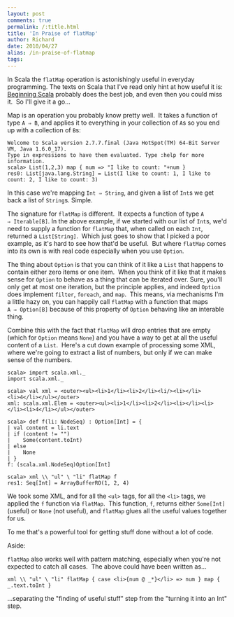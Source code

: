 ```yaml
---
layout: post
comments: true
permalink: /:title.html
title: 'In Praise of flatMap'
author: Richard
date: 2010/04/27
alias: /in-praise-of-flatmap
tags:
---
```


In Scala the `flatMap` operation is astonishingly useful in everyday
programming. The texts on Scala that I've read only hint at how useful
it is: [Beginning Scala][] probably does the best job, and even then you
could miss it.  So I'll give it a go...

Map is an operation you probably know pretty well.  It takes a function
of type `A ⇒ B`, and applies it to everything in your collection of `A`s
so you end up with a collection of `B`s:

    Welcome to Scala version 2.7.7.final (Java HotSpot(TM) 64-Bit Server VM, Java 1.6.0_17). 
    Type in expressions to have them evaluated. Type :help for more information.   
    scala> List(1,2,3) map { num => "I like to count: "+num } 
    res0: List[java.lang.String] = List(I like to count: 1, I like to count: 2, I like to count: 3)

In this case we're mapping `Int ⇒ String`, and given a list of `Int`s
we get back a list of `String`s. Simple.

The signature for `flatMap` is different.  It expects a function of type
`A ⇒ Iterable[B]`. In the above example, if we started with our list of
`Int`s, we'd need to supply a function for `flatMap` that, when called
on each `Int`, returned a `List[String]`.  Which just goes to show that
I picked a poor example, as it's hard to see how that'd be useful.  But
where `flatMap` comes into its own is with real code especially when you use
`Option`.  

The thing about `Option` is that you can think of it like a `List` that
happens to contain either zero items or one item.  When you think of it
like that it makes sense for `Option` to behave as a thing that can be
iterated over. Sure, you'll only get at most one iteration, but the
principle applies, and indeed `Option` does implement `filter`,
`foreach`, and `map`.  This means, via mechanisms I'm a little hazy on,
you can happily call `flatMap` with a function that
maps `A ⇒ Option[B]` because of this property of `Option` behaving like
an interable thing.

Combine this with the fact that `flatMap` will drop entries that are
empty (which for `Option` means `None`) and you have a way to get at all
the useful content of a `List`.  Here's a cut down example of processing
some XML, where we're going to extract a list of numbers, but only if we
can make sense of the numbers.

    scala> import scala.xml._ 
    import scala.xml._   
    
    scala> val xml = <outer><ul><li>1</li><li>2</li><li/><li></li><li>4</li></ul></outer> 
    xml: scala.xml.Elem = <outer><ul><li>1</li><li>2</li><li></li><li></li><li>4</li></ul></outer>   
    
    scala> def f(li: NodeSeq) : Option[Int] = {     
    | val content = li.text     
    | if (content != "")     
    |    Some(content.toInt)     
    | else     
    |    None     
    | } 
    f: (scala.xml.NodeSeq)Option[Int]   
    
    scala> xml \\ "ul" \ "li" flatMap f  
    res1: Seq[Int] = ArrayBufferRO(1, 2, 4)

We took some XML, and for all the `<ul>` tags, for all the `<li>`
tags, we applied the `f` function via `flatMap`.  This function, `f`,
returns either `Some[Int]` (useful) or `None` (not useful), and
`flatMap` glues all the useful values together for us.  

To me that's a powerful tool for getting stuff done without a lot of
code.

Aside:

`flatMap` also works well with pattern matching, especially when you're
not expected to catch all cases.  The above could have been written
as...

    xml \\ "ul" \ "li" flatMap { case <li>{num @ _*}</li> => num } map { _.text.toInt }

...separating the "finding of useful stuff" step from the "turning it
into an Int" step.  

 

  [Beginning Scala]: http://apress.com/book/view/9781430219897
